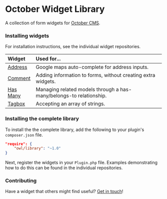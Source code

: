 # October Widget Library
A collection of form widgets for [October CMS](http://octobercms.com).

### Installing widgets
For installation instructions, see the individual widget repositories.

| Widget        | Used for...   |
| :------------ | :-------------|
| [Address](https://github.com/october-widgets/address)     | Google maps auto-complete for address inputs. |
| [Comment](https://github.com/october-widgets/comment)     | Adding information to forms, without creating extra widgets. |
| [Has Many](https://github.com/october-widgets/hasmany)    | Managing related models through a has-many/belongs-to relationship. |
| [Tagbox](https://github.com/october-widgets/tagbox)       | Accepting an array of strings. |

### Installing the complete library
To install the the complete library, add the following to your plugin's ```composer.json``` file.
```json
"require": {
    "owl/library": "~1.0"
}
```
Next, register the widgets in your ```Plugin.php``` file. Examples demonstrating how to do this can be found in the individual repositories.

### Contributing
Have a widget that others might find useful? [Get in touch](http://octobercms.com/forum/post/october-widget-library)!
